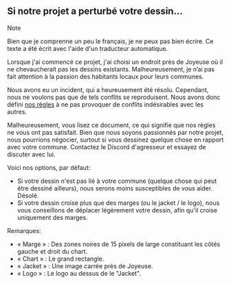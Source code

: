 ## Si notre projet a perturbé votre dessin...

> [!NOTE]
> Bien que je comprenne un peu le français, je ne peux pas bien écrire.
> Ce texte a été écrit avec l'aide d'un traducteur automatique.

Lorsque j'ai commencé ce projet, j'ai choisi un endroit près de Joyeuse où il ne chevaucherait pas les dessins existants.
Malheureusement, je n’ai pas fait attention à la passion des habitants locaux pour leurs communes.

Nous avons eu un incident, qui a heureusement été résolu.
Cependant, nous ne voulons pas que de tels conflits se reproduisent.
Nous avons donc défini [nos règles](./POLICY.md) à ne pas provoquer de conflits indésirables avec les autres.

Malheureusement, vous lisez ce document, ce qui signifie que nos règles ne vous ont pas satisfait.
Bien que nous soyons passionnés par notre projet, nous pourrions négocier, surtout si vous dessinez quelque chose en rapport avec votre commune.
Contactez le Discord d'agresseur et essayez de discuter avec lui.

Voici nos options, par défaut:

- Si votre dessin n'est pas lié à votre commune (quelque chose qui peut être dessiné ailleurs), nous serons moins susceptibles de vous aider. Désolé.
- Si votre dessin croise plus que des marges (ou le jacket / le logo), nous vous conseillons de déplacer légèrement votre dessin, afin qu'il croise uniquement des marges.

Remarques:

- « Marge » : Des zones noires de 15 pixels de large constituant les côtés gauche et droit du chart.
- « Chart » : Le grand rectangle.
- « Jacket » : Une image carrée près de Joyeuse.
- « Logo » : Le logo au dessus de le "Jacket".
